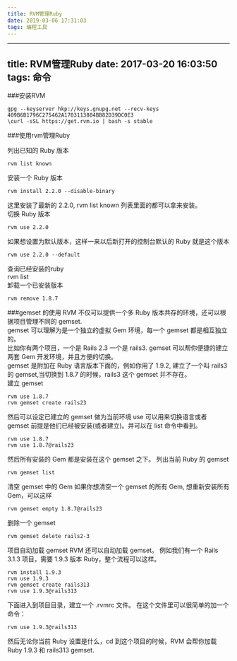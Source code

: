 ```yaml
---
title: RVM管理Ruby
date: 2019-03-06 17:31:03
tags: 编程工具
---
```


---
title: RVM管理Ruby
date: 2017-03-20 16:03:50
tags: 命令
---

###安装RVM

```
gpg --keyserver hkp://keys.gnupg.net --recv-keys 409B6B1796C275462A1703113804BB82D39DC0E3
\curl -sSL https://get.rvm.io | bash -s stable
```

###使用rvm管理Ruby 

列出已知的 Ruby 版本  

```
rvm list known  
```
安装一个 Ruby 版本

```  
rvm install 2.2.0 --disable-binary  
```
这里安装了最新的 2.2.0, rvm list known 列表里面的都可以拿来安装。  
切换 Ruby 版本  

```
rvm use 2.2.0  
```
如果想设置为默认版本，这样一来以后新打开的控制台默认的 Ruby 就是这个版本

```  
rvm use 2.2.0 --default   
```
查询已经安装的ruby  
rvm list  
卸载一个已安装版本  

```
rvm remove 1.8.7  
```
###gemset 的使用
RVM 不仅可以提供一个多 Ruby 版本共存的环境，还可以根据项目管理不同的 gemset.  
gemset 可以理解为是一个独立的虚拟 Gem 环境，每一个 gemset 都是相互独立的。  
比如你有两个项目，一个是 Rails 2.3 一个是 rails3. gemset 可以帮你便捷的建立两套 Gem 开发环境，并且方便的切换。  
gemset 是附加在 Ruby 语言版本下面的，例如你用了 1.9.2, 建立了一个叫 rails3 的 gemset,当切换到 1.8.7 的时候，rails3 这个 gemset 并不存在。  
建立 gemset  

```
rvm use 1.8.7  
rvm gemset create rails23  
```
然后可以设定已建立的 gemset 做为当前环境
use 可以用来切换语言或者 gemset
前提是他们已经被安装(或者建立)。并可以在 list 命令中看到。

```
rvm use 1.8.7
rvm use 1.8.7@rails23
```
然后所有安装的 Gem 都是安装在这个 gemset 之下。
列出当前 Ruby 的 gemset

```
rvm gemset list
```
清空 gemset 中的 Gem
如果你想清空一个 gemset 的所有 Gem, 想重新安装所有 Gem，可以这样

```
rvm gemset empty 1.8.7@rails23
```
删除一个 gemset

```
rvm gemset delete rails2-3
```
项目自动加载 gemset
RVM 还可以自动加载 gemset。 例如我们有一个 Rails 3.1.3 项目，需要 1.9.3 版本 Ruby，整个流程可以这样。

```
rvm install 1.9.3
rvm use 1.9.3
rvm gemset create rails313
rvm use 1.9.3@rails313
```
下面进入到项目目录，建立一个 .rvmrc 文件。
在这个文件里可以很简单的加一个命令：

```
rvm use 1.9.3@rails313
```
然后无论你当前 Ruby 设置是什么，cd 到这个项目的时候，RVM 会帮你加载 Ruby 1.9.3 和 rails313 gemset.